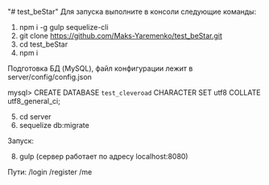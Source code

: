 "# test_beStar" 
Для запуска выполните в консоли следующие команды:

1. npm i -g gulp sequelize-cli
2. git clone https://github.com/Maks-Yaremenko/test_beStar.git
3. cd test_beStar
4. npm i

Подготовка БД (MySQL), файл конфигурации лежит в server/config/config.json

mysql> CREATE DATABASE `test_cleveroad` CHARACTER SET utf8 COLLATE utf8_general_ci;

5. cd server
6. sequelize db:migrate

Запуск:

8. gulp (сервер работает по адресу localhost:8080)

Пути:
/login
/register
/me
